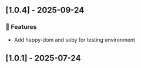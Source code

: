 ## [1.0.4] - 2025-09-24

### 🚀 Features

- Add happy-dom and soby for testing environment
## [1.0.1] - 2025-07-24
